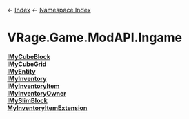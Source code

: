 ← [Index](Api-Index) ← [Namespace Index](Namespace-Index)

# VRage.Game.ModAPI.Ingame

**[IMyCubeBlock](VRage.Game.ModAPI.Ingame.IMyCubeBlock)**  
**[IMyCubeGrid](VRage.Game.ModAPI.Ingame.IMyCubeGrid)**  
**[IMyEntity](VRage.Game.ModAPI.Ingame.IMyEntity)**  
**[IMyInventory](VRage.Game.ModAPI.Ingame.IMyInventory)**  
**[IMyInventoryItem](VRage.Game.ModAPI.Ingame.IMyInventoryItem)**  
**[IMyInventoryOwner](VRage.Game.ModAPI.Ingame.IMyInventoryOwner)**  
**[IMySlimBlock](VRage.Game.ModAPI.Ingame.IMySlimBlock)**  
**[MyInventoryItemExtension](VRage.Game.ModAPI.Ingame.MyInventoryItemExtension)**

